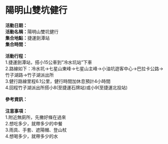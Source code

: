 <h1><b>陽明山雙坑健行</b></h1>
<b>活動日期：</b><br>
<b>活動名稱：</b>陽明山雙坑健行<br>
<b>集合地點：</b>捷運劍潭站</b><br>
<b>集合時間：</b><br>
<br>
<b>活動行程：</b><br>
1.捷運劍潭站，搭小15公車到”冷水坑站”下車<br>
2.路線如下：冷水坑→七星山東峰→七星山主峰→小油坑遊客中心→巴拉卡公路→竹子湖路→竹子湖派出所<br>
3.健行路線里程6.1公里，健行時間加休息預計4小時間<br>
4.回程竹子湖派出所搭小8(至捷運石牌站)或小9(至捷運北投站)<br>
<br>
<b>參考資訊：</b><br>
<br>
<b>注意事項：</b><br>
1.附近無廁所，先撇好條在過來<br>
2.想吃多少，就帶多少的中餐<br>
3.雨具、手套、遮陽帽、登山杖<br>
4.想喝多少，就帶多少的水<br>
